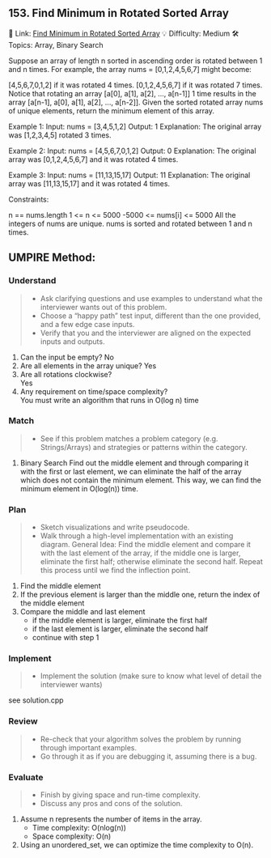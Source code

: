 ## 153. Find Minimum in Rotated Sorted Array
🔗 Link: [Find Minimum in Rotated Sorted Array](https://leetcode.com/problems/find-minimum-in-rotated-sorted-array/description/)
💡 Difficulty: Medium
🛠️ Topics: Array, Binary Search

Suppose an array of length n sorted in ascending order is rotated between 1 and n times. For example, the array nums = [0,1,2,4,5,6,7] might become:

[4,5,6,7,0,1,2] if it was rotated 4 times.
[0,1,2,4,5,6,7] if it was rotated 7 times. Notice that rotating an array [a[0], a[1], a[2], ..., a[n-1]] 1 time results in the array [a[n-1], a[0], a[1], a[2], ..., a[n-2]].
Given the sorted rotated array nums of unique elements, return the minimum element of this array.

Example 1:
Input: nums = [3,4,5,1,2]
Output: 1
Explanation: The original array was [1,2,3,4,5] rotated 3 times.

Example 2:
Input: nums = [4,5,6,7,0,1,2]
Output: 0
Explanation: The original array was [0,1,2,4,5,6,7] and it was rotated 4 times.

Example 3:
Input: nums = [11,13,15,17]
Output: 11
Explanation: The original array was [11,13,15,17] and it was rotated 4 times.

Constraints:

n == nums.length
1 <= n <= 5000
-5000 <= nums[i] <= 5000
All the integers of nums are unique.
nums is sorted and rotated between 1 and n times.

## UMPIRE Method:

### Understand
> - Ask clarifying questions and use examples to understand what the interviewer wants out of this problem.
> - Choose a “happy path” test input, different than the one provided, and a few edge case inputs.
> - Verify that you and the interviewer are aligned on the expected inputs and outputs.
1. Can the input be empty?
   No
2. Are all elements in the array unique?
   Yes
3. Are all rotations clockwise?  
   Yes 
4. Any requirement on time/space complexity?  
   You must write an algorithm that runs in O(log n) time
### Match
> - See if this problem matches a problem category (e.g. Strings/Arrays) and strategies or patterns within the category.
1. Binary Search
   Find out the middle element and through comparing it with the first or last element, we can eliminate the half of the array which does not contain the minimum element. This way, we can find the minimum
   element in O(log(n)) time.
### Plan
> - Sketch visualizations and write pseudocode.
> - Walk through a high-level implementation with an existing diagram.
General Idea: Find the middle element and compare it with the last element of the array, if the middle one is larger, eliminate the first half; otherwise eliminate the second half. Repeat this process until
we find the inflection point.
1. Find the middle element
2. If the previous element is larger than the middle one, return the index of the middle element
3. Compare the middle and last element
   - if the middle element is larger, eliminate the first half
   - if the last element is larger, eliminate the second half
   - continue with step 1

### Implement
> - Implement the solution (make sure to know what level of detail the interviewer wants)  

see solution.cpp
### Review
> - Re-check that your algorithm solves the problem by running through important examples.
> - Go through it as if you are debugging it, assuming there is a bug.
### Evaluate
> - Finish by giving space and run-time complexity.
> - Discuss any pros and cons of the solution.
1. Assume n represents the number of items in the array.
   - Time complexity: O(nlog(n))
   - Space complexity: O(n)
2. Using an unordered_set, we can optimize the time complexity to O(n).

